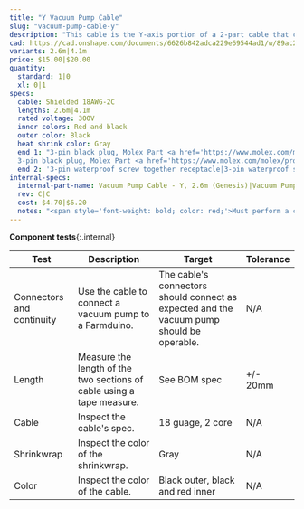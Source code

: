 ```yaml
---
title: "Y Vacuum Pump Cable"
slug: "vacuum-pump-cable-y"
description: "This cable is the Y-axis portion of a 2-part cable that connects the vacuum pump to the Farmduino."
cad: https://cad.onshape.com/documents/6626b842adca229e69544ad1/w/89ac2637f82d915f22c2bcd0/e/3d148d0ea29c59a3d910e93f?renderMode=0&uiState=6255dd87582c8d091a1f75ba
variants: 2.6m|4.1m
price: $15.00|$20.00
quantity:
  standard: 1|0
  xl: 0|1
specs:
  cable: Shielded 18AWG-2C
  lengths: 2.6m|4.1m
  rated voltage: 300V
  inner colors: Red and black
  outer color: Black
  heat shrink color: Gray
  end 1: "3-pin black plug, Molex Part <a href='https://www.molex.com/molex/products/part-detail/crimp_housings/2004561213'>2004561213</a> (prior to July of 2022) or <a href='https://www.molex.com/molex/products/part-detail/crimp_housings/0050579403'>50579403</a> (July 2022 and later)|
  3-pin black plug, Molex Part <a href='https://www.molex.com/molex/products/part-detail/crimp_housings/2004561213'>2004561213</a> (prior to July of 2022) or <a href='https://www.molex.com/molex/products/part-detail/crimp_housings/0050579403'>50579403</a> (July 2022 and later)"
  end 2: '3-pin waterproof screw together receptacle|3-pin waterproof screw together receptacle'
internal-specs:
  internal-part-name: Vacuum Pump Cable - Y, 2.6m (Genesis)|Vacuum Pump Cable - Y, 4.1m (Genesis XL)
  rev: C|C
  cost: $4.70|$6.20
  notes: "<span style='font-weight: bold; color: red;'>Must perform a continuity check at factory</span>"
---
```


**Component tests**{:.internal}

|Test         |Description  |Target       |Tolerance    |
|-------------|-------------|-------------|-------------|
|Connectors and continuity|Use the cable to connect a vacuum pump to a Farmduino.|The cable's connectors should connect as expected and the vacuum pump should be operable.|N/A
|Length       |Measure the length of the two sections of cable using a tape measure.|See BOM spec|+/- 20mm
|Cable        |Inspect the cable's spec.|18 guage, 2 core|N/A
|Shrinkwrap   |Inspect the color of the shrinkwrap.|Gray|N/A
|Color        |Inspect the color of the cable.|Black outer, black and red inner|N/A
